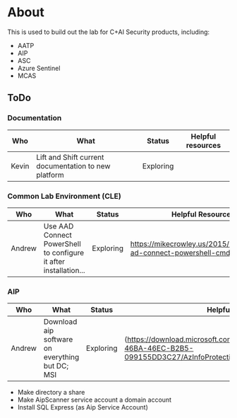 # About
This is used to build out the lab for C+AI Security products, including:
* AATP
* AIP
* ASC
* Azure Sentinel
* MCAS

## ToDo

### Documentation
| Who | What | Status | Helpful resources|
|-----|------|--------|------------------|
|Kevin|Lift and Shift current documentation to new platform|Exploring|  |

### Common Lab Environment (CLE)

| Who | What | Status | Helpful Resources|
|-----|------|--------|------------------|
|Andrew|Use AAD Connect PowerShell to configure it after installation...| Exploring | https://mikecrowley.us/2015/10/11/azure-ad-connect-powershell-cmdlets/ |

### AIP

| Who | What | Status | Helpful Resources|
|-----|------|--------|------------------|
|Andrew| Download aip software on everything but DC; MSI| Exploring | (https://download.microsoft.com/download/4/9/1/491251F7-46BA-46EC-B2B5-099155DD3C27/AzInfoProtection_MSI_for_central_deployment.msi)|

- Make directory a share
- Make AipScanner service account a domain account
- Install SQL Express (as Aip Service Account) 